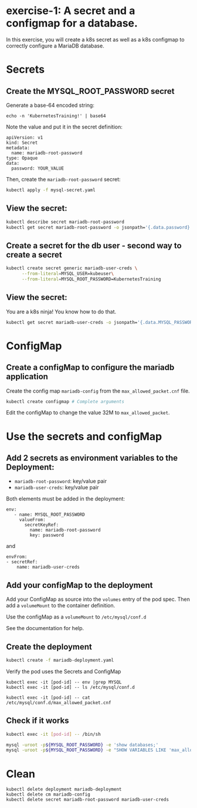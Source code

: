 # exercise-1: A secret and a configmap for a database.

In this exercise, you will create a k8s secret as well as a k8s configmap to correctly configure a MariaDB database.

# Secrets

## Create the MYSQL_ROOT_PASSWORD secret

Generate a base-64 encoded string:
```
echo -n 'KubernetesTraining!' | base64
```

Note the value and put it in the secret definition:
```
apiVersion: v1
kind: Secret
metadata:
  name: mariadb-root-password 
type: Opaque
data:
  password: YOUR_VALUE
```

Then, create the `mariadb-root-password` secret:
```sh
kubectl apply -f mysql-secret.yaml
```

## View the secret:

```sh
kubectl describe secret mariadb-root-password
kubectl get secret mariadb-root-password -o jsonpath='{.data.password}' | base64 -d
```

## Create a secret for the db user - second way to create a secret

```sh
kubectl create secret generic mariadb-user-creds \
      --from-literal=MYSQL_USER=kubeuser\
      --from-literal=MYSQL_ROOT_PASSWORD=KubernetesTraining
```

## View the secret:

You are a k8s ninja!
You know how to do that.

```sh
kubectl get secret mariadb-user-creds -o jsonpath='{.data.MYSQL_PASSWORD}' | base64 -d
```

# ConfigMap

## Create a configMap to configure the mariadb application

Create the config map `mariadb-config` from the `max_allowed_packet.cnf` file.
```sh
kubectl create configmap # Complete arguments
```

Edit the configMap to change the value 32M to `max_allowed_packet`.

# Use the secrets and configMap

## Add 2 secrets as environment variables to the Deployment:

* `mariadb-root-password`: key/value pair
* `mariadb-user-creds`: key/value pair

Both elements must be added in the deployment:

```
env:
   - name: MYSQL_ROOT_PASSWORD
     valueFrom:
       secretKeyRef:
         name: mariadb-root-password
         key: password
```

and

```
envFrom:
- secretRef:
    name: mariadb-user-creds
```

## Add your configMap to the deployment

Add your ConfigMap as source into the `volumes` entry of the pod spec. Then add a `volumeMount` to the container definition.

Use the configMap as a `volumeMount` to `/etc/mysql/conf.d` 

See the documentation for help.

## Create the deployment

```sh 
kubectl create -f mariadb-deployment.yaml
```

Verify the pod uses the Secrets and ConfigMap
```
kubectl exec -it [pod-id] -- env |grep MYSQL
kubectl exec -it [pod-id] -- ls /etc/mysql/conf.d

kubectl exec -it [pod-id] -- cat /etc/mysql/conf.d/max_allowed_packet.cnf
```

## Check if it works
```sh
kubectl exec -it [pod-id] -- /bin/sh

mysql -uroot -p${MYSQL_ROOT_PASSWORD} -e 'show databases;'
mysql -uroot -p${MYSQL_ROOT_PASSWORD} -e "SHOW VARIABLES LIKE 'max_allowed_packet';"
```

# Clean
```
kubectl delete deployment mariadb-deployment
kubectl delete cm mariadb-config
kubectl delete secret mariadb-root-password mariadb-user-creds
```




